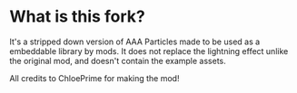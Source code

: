 # What is this fork?

It's a stripped down version of AAA Particles made to be used as a embeddable library by mods. It does not replace the lightning effect unlike the original mod, and doesn't contain the example assets.

All credits to ChloePrime for making the mod!
